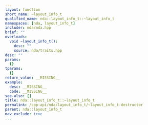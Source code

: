 ```yaml
---
layout: function
short_name: ~layout_info_t
qualified_name: nda::layout_info_t::~layout_info_t
namespaces: [nda, layout_info_t]
includer: nda/nda.hpp
brief: ""
overloads:
  void ~layout_info_t():
    desc: ""
    source: nda/traits.hpp
desc: ""
params:
  {}
tparams:
  {}
return_value: __MISSING__
example:
  desc: __MISSING__
  code: __MISSING__
see-also: []
title: nda::layout_info_t::~layout_info_t
permalink: /cpp-api/nda/layout_info_t/~layout_info_t-destructor
parent: nda::layout_info_t
nav_exclude: true
...
```


